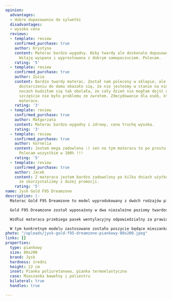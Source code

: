 ```yaml
---
opinion:
  advantages:
  - dobre dopasowanie do sylwetki
  disadvantages:
  - wysoka cena
  reviews:
  - template: review
    confirmed_purchase: true
    author: Krystyna
    content: Materac bardzo wygodny. Niby twardy ale doskonale dopasowuje się do ciała.
      Wstaję wyspana i wyprostowana z dobrym samopoczuciem. Polecam.
    rating: '5'
  - template: review
    confirmed_purchase: true
    author: Zuzia
    content: Bardzo twardy materac. Został nam polecony w sklepie, ale niestety po
      dostarczeniu do domu okazało się, że nie jesteśmy w stanie na nim spać. Po kilku
      nocach budziłam się tak obolała, że cały dzień nie mogłam dojść do siebie. Na
      szczęście nie było problemu ze zwrotem. Zdecydowanie dla osób, które lubią twarde
      materace.
    rating: '3'
  - template: review
    confirmed_purchase: true
    author: Małgorzata
    content: Materac bardzo wygodny i zdrowy, cena trochę wysoka.
    rating: '3'
  - template: review
    confirmed_purchase: true
    author: kornelia
    content: Jestem mega zadowlona :) sen na tym materacu to po prostu marzenie :)
      Polecam wszystkim w 100% !!!
    rating: '5'
  - template: review
    confirmed_purchase: true
    author: Jacek
    content: Z materaca jestem bardzo zadowolony po kilku dniach użytkowania tym bardziej,
      że skorzystaliśmy z dużej promocji.
    rating: '5'
name: Jysk Gold F95 Dreamzone
description: |-
  Materac Gold F95 Dreamzone to model wyprodukowany z dwóch rodzajów pianek. Pianka poliuretanowa o wysokości 16 cm stanowi rdzeń materaca, zapewniając jego odpowiednią elastyczność, a co za tym idzie wysoki komfort użytkowania. Cieńsza warstwa pianki termoelastycznej znajduje się natomiast od strony zewnętrznej materaca. Jej zadaniem jest regularne redukowanie napięcia. Ponadto dzięki połączeniu obydwu pianek w jedną spójną konstrukcję, materac idealnie dopasowuje się do kształtu sylwetki osoby wypoczywającej.

  Gold F95 Dreamzone został wyposażony w dwa niezależne poziomy twardości, znajdujące się po obu stronach materaca. Każdą z nich charakteryzuje dodatkowo 7 stref komfortu, zapewniających odpowiednie podłoże dla mięśni, które jest idealnym podparciem przez całą noc. Dzięki temu użytkownik może zrelaksować się podczas snu, odciążając mięśnie - przez to każdego dnia będzie budzić się naprawdę wypoczęty.

  Wzdłuż materaca przebiega pasek wentylacyjny odpowiedzialny za prawidłową cyrkulację powietrza wewnątrz produktu. Takie rozwiązanie wspomaga zdrowy sen, zapobiegając gromadzeniu się w materacu bakterii i drobnoustrojów.

  W tym konkretnym modelu zastosowane zostało poszycie będące mieszanką bawełny i poliestru. Pokrowiec jest elastyczny i miękki - istnieje możliwość jego odświeżenia w pralce. Samego materaca nie należy natomiast prać chemicznie ani na sucho. Zabrania się także jego prasowania i wybielania. Jedynym zalecanym sposobem czyszczenia wkładu materaca jest przecieranie go wilgotną szmatką. Odpowiednia pielęgnacja pokrowca i samego materaca jest istotna, ponieważ znacznie wydłuża żywotność produktu.
photo: "/uploads/jysk-gold-f95-dreamzone-piankowy-80x200.jpeg"
links: []
properties:
  type: piankowy
  size: 80x200
  brand: Jysk
  hardness: średni
  height: 22 cm
  inset: Pianka poliuretanowa, pianka termoelastyczna
  case: Mieszanka bawełny i poliestru
  bilateral: true
  handles: true

---
```

